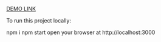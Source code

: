 [DEMO LINK](https://ant2nta.github.io/abz.testtask/)

To run this project locally:

npm i
npm start
open your browser at http://localhost:3000
